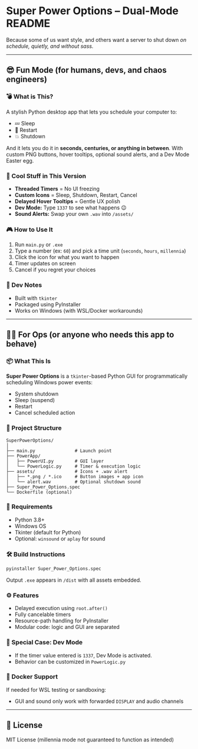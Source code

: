 # Super Power Options – Dual-Mode README

Because some of us want style, and others want a server to shut down *on schedule, quietly, and without sass.*

---

## 😎 Fun Mode (for humans, devs, and chaos engineers)

### 💣 What is This?
A stylish Python desktop app that lets you schedule your computer to:
- 💤 Sleep
- 🔁 Restart
- 💥 Shutdown

And it lets you do it in **seconds, centuries, or anything in between**. With custom PNG buttons, hover tooltips, optional sound alerts, and a Dev Mode Easter egg.

### 🚀 Cool Stuff in This Version

- **Threaded Timers** = No UI freezing
- **Custom Icons** = Sleep, Shutdown, Restart, Cancel
- **Delayed Hover Tooltips** = Gentle UX polish
- **Dev Mode:** Type `1337` to see what happens 😉
- **Sound Alerts:** Swap your own `.wav` into `/assets/`

### 🎮 How to Use It
1. Run `main.py` or `.exe`
2. Type a number (ex: `60`) and pick a time unit (`seconds`, `hours`, `millennia`)
3. Click the icon for what you want to happen
4. Timer updates on screen
5. Cancel if you regret your choices

### 🎁 Dev Notes
- Built with `tkinter`
- Packaged using PyInstaller
- Works on Windows (with WSL/Docker workarounds)

---

## 🧑‍💼 For Ops (or anyone who needs this app to behave)

### 📦 What This Is
**Super Power Options** is a `tkinter`-based Python GUI for programmatically scheduling Windows power events:
- System shutdown
- Sleep (suspend)
- Restart
- Cancel scheduled action

### 📁 Project Structure
```
SuperPowerOptions/
│
├── main.py               # Launch point
├── PowerApp/
│   ├── PowerUI.py        # GUI layer
│   └── PowerLogic.py     # Timer & execution logic
├── assets/               # Icons + .wav alert
│   ├── *.png / *.ico     # Button images + app icon
│   └── alert.wav         # Optional shutdown sound
├── Super_Power_Options.spec
└── Dockerfile (optional)
```

### 🔧 Requirements
- Python 3.8+
- Windows OS
- Tkinter (default for Python)
- Optional: `winsound` or `aplay` for sound

### 🛠️ Build Instructions
```bash
pyinstaller Super_Power_Options.spec
```
Output `.exe` appears in `/dist` with all assets embedded.

### ⚙️ Features
- Delayed execution using `root.after()`
- Fully cancelable timers
- Resource-path handling for PyInstaller
- Modular code: logic and GUI are separated

### 🧪 Special Case: Dev Mode
- If the timer value entered is `1337`, Dev Mode is activated.
- Behavior can be customized in `PowerLogic.py`

### 🐋 Docker Support
If needed for WSL testing or sandboxing:
- GUI and sound only work with forwarded `DISPLAY` and audio channels

---

## 📜 License
MIT License (millennia mode not guaranteed to function as intended)
